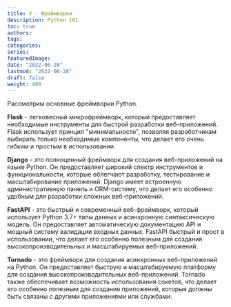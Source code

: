 ```yaml
---
title: V - Фреймворки
description: Python 101
toc: true
authors:
tags:
categories:
series:
featuredImage:
date: "2022-06-28"
lastmod: "2022-06-28"
draft: false
weight: 400
---
```


Рассмотрим основные фреймворки Python.

**Flask** - легковесный микрофреймворк, который предоставляет необходимые инструменты для быстрой разработки веб-приложений. Flask использует принцип "минимальности", позволяя разработчикам выбирать только необходимые компоненты, что делает его очень гибким и простым в использовании.

**Django** - это полноценный фреймворк для создания веб-приложений на языке Python. Он предоставляет широкий спектр инструментов и функциональности, которые облегчают разработку, тестирование и масштабирование приложений. Django имеет встроенную административную панель и ORM-систему, что делает его особенно удобным для разработки сложных веб-приложений.

**FastAPI** - это быстрый и современный веб-фреймворк, который использует Python 3.7+ типы данных и асинхронную синтаксическую модель. Он предоставляет автоматическую документацию API и мощный систему валидации входных данных. FastAPI быстрый и прост в использовании, что делает его особенно полезным для создания высокопроизводительных и масштабируемых веб-приложений.

**Tornado** - это фреймворк для создания асинхронных веб-приложений на Python. Он предоставляет быструю и масштабируемую платформу для создания высокопроизводительных веб-приложений. Tornado также обеспечивает возможность использования сокетов, что делает его особенно полезным для создания приложений, которые должны быть связаны с другими приложениями или службами.
